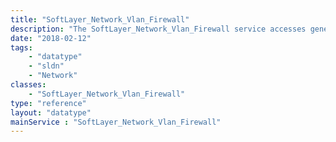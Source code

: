 ```yaml
---
title: "SoftLayer_Network_Vlan_Firewall"
description: "The SoftLayer_Network_Vlan_Firewall service accesses general information relating to a single SoftLayer VLAN firewall.  This is the object which ties the running rules to a specific downstream server. The current running rule set can be pulled from this service. Use the [[SoftLayer Network Firewall Template]] service to pull SoftLayer recommended rule set templates. Use the [[SoftLayer Network Firewall Update Request]] service to submit a firewall update request. "
date: "2018-02-12"
tags:
    - "datatype"
    - "sldn"
    - "Network"
classes:
    - "SoftLayer_Network_Vlan_Firewall"
type: "reference"
layout: "datatype"
mainService : "SoftLayer_Network_Vlan_Firewall"
---
```

